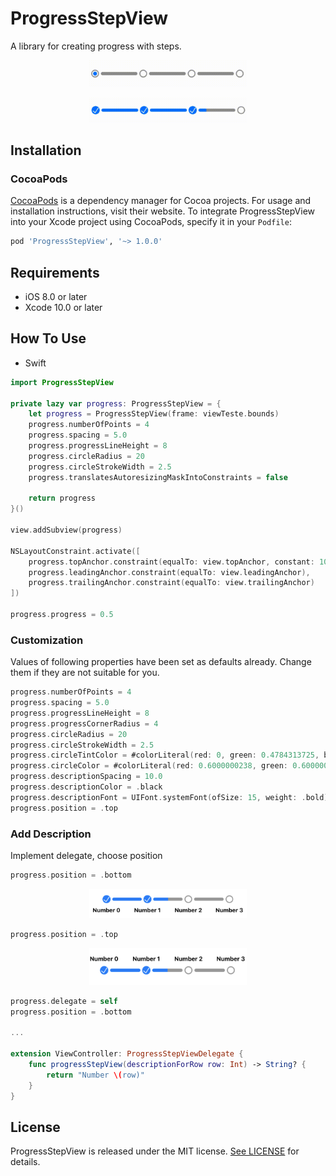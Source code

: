 # ProgressStepView
A library for creating progress with steps.

<p align="center" >
<img src="https://github.com/gustavoSAS/ProgressStepView/blob/master/Screenshots/increasing.gif" width="50%" height="50%" />
</p>

<p align="center" >
<img src="https://github.com/gustavoSAS/ProgressStepView/blob/master/Screenshots/decreasing.gif" width="50%" height="50%" />
</p>


## Installation

### CocoaPods

[CocoaPods](https://cocoapods.org) is a dependency manager for Cocoa projects. For usage and installation instructions, visit their website. To integrate ProgressStepView into your Xcode project using CocoaPods, specify it in your `Podfile`:

```ruby
pod 'ProgressStepView', '~> 1.0.0'
```


## Requirements

- iOS 8.0 or later
- Xcode 10.0 or later


## How To Use

* Swift

```swift
import ProgressStepView

private lazy var progress: ProgressStepView = {
    let progress = ProgressStepView(frame: viewTeste.bounds)
    progress.numberOfPoints = 4
    progress.spacing = 5.0
    progress.progressLineHeight = 8
    progress.circleRadius = 20
    progress.circleStrokeWidth = 2.5
    progress.translatesAutoresizingMaskIntoConstraints = false

    return progress
}()

view.addSubview(progress)

NSLayoutConstraint.activate([
    progress.topAnchor.constraint(equalTo: view.topAnchor, constant: 100),
    progress.leadingAnchor.constraint(equalTo: view.leadingAnchor),
    progress.trailingAnchor.constraint(equalTo: view.trailingAnchor)
])

progress.progress = 0.5
```

### Customization
Values of following properties have been set as defaults already. Change them if they are not suitable for you.

```swift
progress.numberOfPoints = 4
progress.spacing = 5.0
progress.progressLineHeight = 8
progress.progressCornerRadius = 4
progress.circleRadius = 20
progress.circleStrokeWidth = 2.5
progress.circleTintColor = #colorLiteral(red: 0, green: 0.4784313725, blue: 1, alpha: 1)
progress.circleColor = #colorLiteral(red: 0.6000000238, green: 0.6000000238, blue: 0.6000000238, alpha: 1)
progress.descriptionSpacing = 10.0
progress.descriptionColor = .black
progress.descriptionFont = UIFont.systemFont(ofSize: 15, weight: .bold)
progress.position = .top
```

### Add Description
Implement delegate, choose position

```swift
progress.position = .bottom
```
<p align="center" >
<img src="https://github.com/gustavoSAS/ProgressStepView/blob/master/Screenshots/description_below.png" width="50%" height="50%" />
</p>

```swift
progress.position = .top
```

<p align="center" >
<img src="https://github.com/gustavoSAS/ProgressStepView/blob/master/Screenshots/description above.png" width="50%" height="50%" />
</p>

```swift
progress.delegate = self
progress.position = .bottom

...

extension ViewController: ProgressStepViewDelegate {
    func progressStepView(descriptionForRow row: Int) -> String? {
        return "Number \(row)"
    }
}
```
## License

ProgressStepView is released under the MIT license. [See LICENSE](https://github.com/gustavoSAS/ProgressStepView/blob/master/LICENSE) for details.
